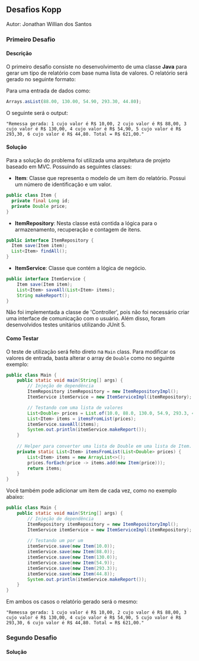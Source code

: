 ## Desafios Kopp 

Autor: Jonathan Willian dos Santos

### Primeiro Desafio

#### Descrição

O primeiro desafio consiste no desenvolvimento de uma classe **Java** para gerar um tipo de relatório com base numa lista de valores.
O relatório será gerado no seguinte formato:

Para uma entrada de dados como:

```javascript
Arrays.asList(88.00, 130.00, 54.90, 293.30, 44.80);
```

O seguinte será o output:

```shell
"Remessa gerada: 1 cujo valor é R$ 10,00, 2 cujo valor é R$ 88,00, 3 cujo valor é R$ 130,00, 4 cujo valor é R$ 54,90, 5 cujo valor é R$ 293,30, 6 cujo valor é R$ 44,80. Total = R$ 621,00."
```

#### Solução

Para a solução do problema foi utilizada uma arquitetura de projeto baseado em MVC. Possuindo as seguintes classes:

- **Item**: Classe que representa o modelo de um item do relatório. Possui um número de identificação e um valor.
```java
public class Item {
  private final Long id;
  private Double price;
}
```

- **ItemRepository**: Nesta classe está contida a lógica para o armazenamento, recuperação e contagem de itens.
```java
public interface ItemRepository {
  Item save(Item item);
  List<Item> findAll();
}
```

- **ItemService**: Classe que contém a lógica de negócio.  
```java
public interface ItemService {
    Item save(Item item);
    List<Item> saveAll(List<Item> items);
    String makeReport();
}
```

Não foi implementada a classe de 'Controller', pois não foi necessário criar uma interface de comunicação com o usuário.
Além disso, foram desenvolvidos testes unitários utilizando JUnit 5.

#### Como Testar

O teste de utilização será feito direto na `Main` class. 
Para modificar os valores de entrada, basta alterar o array de `Double` como no seguinte exemplo:

```java
public class Main {
    public static void main(String[] args) {
        // Injeção de dependência
        ItemRepository itemRepository = new ItemRepositoryImpl();
        ItemService itemService = new ItemServiceImpl(itemRepository);

        // Testando com uma lista de valores
        List<Double> prices = List.of(10.0, 88.0, 130.0, 54.9, 293.3, 44.8); // Modifique aqui
        List<Item> items = itemsFromList(prices);
        itemService.saveAll(items);
        System.out.println(itemService.makeReport());
    }
    
    // Helper para converter uma lista de Double em uma lista de Item. Apenas como exemplo.
    private static List<Item> itemsFromList(List<Double> prices) {
        List<Item> items = new ArrayList<>();
        prices.forEach(price -> items.add(new Item(price)));
        return items;
    }
}
```

Você também pode adicionar um item de cada vez, como no exemplo abaixo:

```java
public class Main {
    public static void main(String[] args) {
        // Injeção de dependência
        ItemRepository itemRepository = new ItemRepositoryImpl();
        ItemService itemService = new ItemServiceImpl(itemRepository);
        
        // Testando um por um
        itemService.save(new Item(10.0));
        itemService.save(new Item(88.0));
        itemService.save(new Item(130.0));
        itemService.save(new Item(54.9));
        itemService.save(new Item(293.3));
        itemService.save(new Item(44.8));
        System.out.println(itemService.makeReport());
    }
}
```

Em ambos os casos o relatório gerado será o mesmo:

```shell
"Remessa gerada: 1 cujo valor é R$ 10,00, 2 cujo valor é R$ 88,00, 3 cujo valor é R$ 130,00, 4 cujo valor é R$ 54,90, 5 cujo valor é R$ 293,30, 6 cujo valor é R$ 44,80. Total = R$ 621,00."
```

### Segundo Desafio

#### Solução